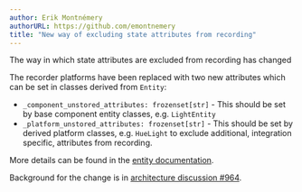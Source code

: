 ```yaml
---
author: Erik Montnémery
authorURL: https://github.com/emontnemery
title: "New way of excluding state attributes from recording"
---
```


The way in which state attributes are excluded from recording has changed

The recorder platforms have been replaced with two new attributes which can be set in classes derived from `Entity`:
- `_component_unstored_attributes: frozenset[str]` - This should be set by base component entity classes, e.g. `LightEntity`
- `_platform_unstored_attributes: frozenset[str]` - This should be set by derived platform classes, e.g. `HueLight` to exclude 
additional, integration specific, attributes from recording.


More details can be found in the [entity documentation](/docs/core/entity#excluding-state-attributes-from-recorder-history).

Background for the change is in [architecture discussion #964](https://github.com/home-assistant/architecture/discussions/964).
